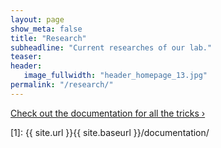 ```yaml
---
layout: page
show_meta: false
title: "Research"
subheadline: "Current researches of our lab."
teaser: 
header:
   image_fullwidth: "header_homepage_13.jpg"
permalink: "/research/"
---
```


<a class="radius button small" href="{{ site.url }}{{ site.baseurl }}/documentation/">Check out the documentation for all the tricks ›</a>


 [1]: {{ site.url }}{{ site.baseurl }}/documentation/
